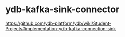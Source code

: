 # ydb-kafka-sink-connector

https://github.com/ydb-platform/ydb/wiki/Student-Projects#implementation-ydb-kafka-connection-sink